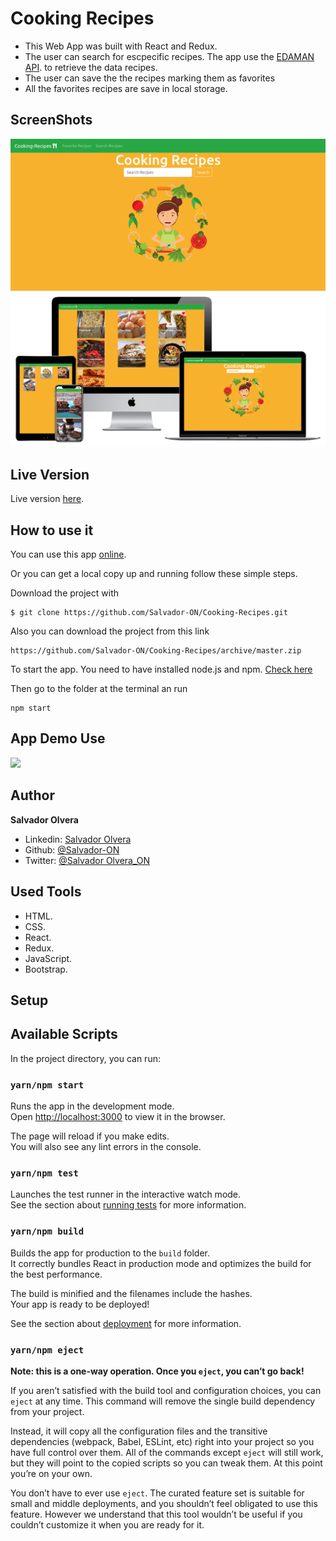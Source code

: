 # Cooking Recipes

- This Web App was built with React and Redux. 
- The user can search for escpecific recipes. The app use the [EDAMAN API](https://www.edamam.com).
 to retrieve the data recipes.
- The user can save the the recipes marking them as favorites
- All the favorites recipes are save in local storage.

## ScreenShots

![](./assets/recipes-app-screen.png)
![](./assets/recipes-app.devices.png)

## Live Version

Live version [here](https://cooking-recipes-app.netlify.app).

## How to use it

You can use this app [online](https://cooking-recipes-app.netlify.app).

Or you can get a local copy up and running follow these simple steps.

Download the project with
```
$ git clone https://github.com/Salvador-ON/Cooking-Recipes.git
```
Also you can download the project from this link

```
https://github.com/Salvador-ON/Cooking-Recipes/archive/master.zip
```

To start the app. You need to have installed node.js and npm. [Check here](https://www.npmjs.com/get-npm)

Then go to the folder at the terminal an run 

```
npm start
```

## App Demo Use

![](./assets/App-use.gif)

## Author

**Salvador Olvera**
- Linkedin: [Salvador Olvera](https://www.linkedin.com/in/salvador-olvera-n)
- Github: [@Salvador-ON](https://github.com/Salvador-ON)
- Twitter: [@Salvador Olvera_ON](https://twitter.com/Salvador_ON) 

## Used Tools

- HTML.
- CSS.
- React.
- Redux.
- JavaScript.
- Bootstrap.

## Setup

## Available Scripts

In the project directory, you can run:

### `yarn/npm start`

Runs the app in the development mode.<br />
Open [http://localhost:3000](http://localhost:3000) to view it in the browser.

The page will reload if you make edits.<br />
You will also see any lint errors in the console.

### `yarn/npm test`

Launches the test runner in the interactive watch mode.<br />
See the section about [running tests](https://facebook.github.io/create-react-app/docs/running-tests) for more information.

### `yarn/npm build`

Builds the app for production to the `build` folder.<br />
It correctly bundles React in production mode and optimizes the build for the best performance.

The build is minified and the filenames include the hashes.<br />
Your app is ready to be deployed!

See the section about [deployment](https://facebook.github.io/create-react-app/docs/deployment) for more information.

### `yarn/npm eject`

**Note: this is a one-way operation. Once you `eject`, you can’t go back!**

If you aren’t satisfied with the build tool and configuration choices, you can `eject` at any time. This command will remove the single build dependency from your project.

Instead, it will copy all the configuration files and the transitive dependencies (webpack, Babel, ESLint, etc) right into your project so you have full control over them. All of the commands except `eject` will still work, but they will point to the copied scripts so you can tweak them. At this point you’re on your own.

You don’t have to ever use `eject`. The curated feature set is suitable for small and middle deployments, and you shouldn’t feel obligated to use this feature. However we understand that this tool wouldn’t be useful if you couldn’t customize it when you are ready for it.